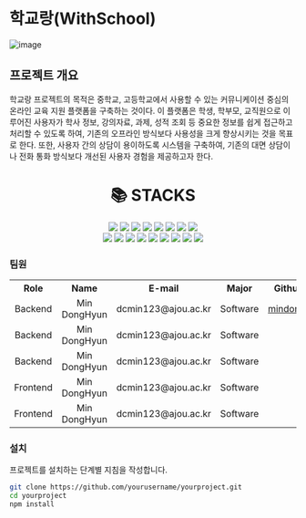 
# 학교랑(WithSchool)
![image](https://github.com/withschool/BIBIMBAP_sc24/assets/97661859/8699b392-b3bd-4956-b36f-862c6d14cad8)

## 프로젝트 개요
학교랑 프로젝트의 목적은 중학교, 고등학교에서 사용할 수 있는 커뮤니케이션 중심의 온라인 교육 지원 플랫폼을 구축하는 것이다. 이 플랫폼은 학생, 학부모, 교직원으로 이루어진 사용자가 학사 정보, 강의자료, 과제, 성적 조회 등 중요한 정보를 쉽게 접근하고 처리할 수 있도록 하여, 기존의 오프라인 방식보다 사용성을 크게 향상시키는 것을 목표로 한다. 또한, 사용자 간의 상담이 용이하도록 시스템을 구축하여, 기존의 대면 상담이나 전화 통화 방식보다 개선된 사용자 경험을 제공하고자 한다.

<div align=center><h1>📚 STACKS</h1></div>

<div align=center> 
  <img src="https://img.shields.io/badge/java-007396?style=for-the-badge&logo=java&logoColor=white">
  <img src="https://img.shields.io/badge/mysql-4479A1?style=for-the-badge&logo=mysql&logoColor=white"> 
  <img src="https://img.shields.io/badge/spring-6DB33F?style=for-the-badge&logo=spring&logoColor=white">
  <img src="https://img.shields.io/badge/gradle-02303A?style=for-the-badge&logo=gradle&logoColor=white">
  <img src="https://img.shields.io/badge/aws S3-232F3E?style=for-the-badge&logo=aws S3&logoColor=white">
  <img src="https://img.shields.io/badge/apache tomcat-F8DC75?style=for-the-badge&logo=apachetomcat&logoColor=white">
  <img src="https://img.shields.io/badge/nginx-009639?style=for-the-badge&logo=nginx&logoColor=white">
  <img src="https://img.shields.io/badge/NaverCloudPlatform-6DB33F?style=for-the-badge&logo=NaverCloudPlatform&logoColor=white">
  <br>
  <img src="https://img.shields.io/badge/html5-E34F26?style=for-the-badge&logo=html5&logoColor=white"> 
  <img src="https://img.shields.io/badge/css-1572B6?style=for-the-badge&logo=css3&logoColor=white"> 
  <img src="https://img.shields.io/badge/javascript-F7DF1E?style=for-the-badge&logo=javascript&logoColor=black">
  <img src="https://img.shields.io/badge/typescript-339AF0?style=for-the-badge&logo=typescript&logoColor=white">
  <img src="https://img.shields.io/badge/react-61DAFB?style=for-the-badge&logo=react&logoColor=black"> 
  <img src="https://img.shields.io/badge/express-000000?style=for-the-badge&logo=express&logoColor=white"> 
  <img src="https://img.shields.io/badge/github-181717?style=for-the-badge&logo=github&logoColor=white">
  <img src="https://img.shields.io/badge/github Actions-2088FF?style=for-the-badge&logo=github Actions&logoColor=white">
  <img src="https://img.shields.io/badge/git-F05032?style=for-the-badge&logo=git&logoColor=white">
</div>

### 팀원
<table>
  <tbody>
    <th>Role</th>
    <th>Name</th>
    <th>E-mail</th>
    <th>Major</th>
    <th>Github</th>
    <tr>
      <td align="center">Backend</td>
      <td align="center">Min DongHyun</td>
      <td align="center">dcmin123@ajou.ac.kr</td>
      <td align="center">Software</td>
      <td align="center"><a href="https://mindongmindong.github.io"/>mindong"</td>
    </tr>
    <tr>
      <td align="center">Backend</td>
      <td align="center">Min DongHyun</td>
      <td align="center">dcmin123@ajou.ac.kr</td>
      <td align="center">Software</td>
    </tr>
    <tr>
      <td align="center">Backend</td>
      <td align="center">Min DongHyun</td>
      <td align="center">dcmin123@ajou.ac.kr</td>
      <td align="center">Software</td>
    </tr>
    <tr>
      <td align="center">Frontend</td>
      <td align="center">Min DongHyun</td>
      <td align="center">dcmin123@ajou.ac.kr</td>
      <td align="center">Software</td>
    </tr>
    <tr>
      <td align="center">Frontend</td>
      <td align="center">Min DongHyun</td>
      <td align="center">dcmin123@ajou.ac.kr</td>
      <td align="center">Software</td>
    </tr>
  </tbody>
</table>


### 설치
프로젝트를 설치하는 단계별 지침을 작성합니다.
```bash
git clone https://github.com/yourusername/yourproject.git
cd yourproject
npm install
